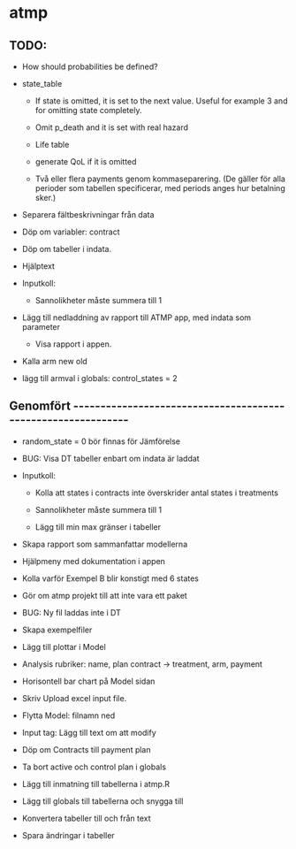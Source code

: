 # atmp

## TODO:

* How should probabilities be defined?

* state_table

  * If state is omitted, it is set to the next value. Useful for example 3 and for omitting state completely.

  * Omit p_death and it is set with real hazard

  * Life table
  
  * generate QoL if it is omitted
  
  * Två eller flera payments genom kommaseparering. (De gäller för alla perioder som tabellen specificerar, med periods anges hur betalning sker.)

* Separera fältbeskrivningar från data

* Döp om variabler: contract

* Döp om tabeller i indata.

* Hjälptext

* Inputkoll: 

    * Sannolikheter måste summera till 1
    
* Lägg till nedladdning av rapport till ATMP app, med indata som parameter

    * Visa rapport i appen.

* Kalla arm new old

* lägg till armval i globals: control_states = 2

## Genomfört -------------------------------------------------------------

* random_state = 0 bör finnas för Jämförelse

* BUG: Visa DT tabeller enbart om indata är laddat

* Inputkoll: 

    * Kolla att states i contracts inte överskrider antal states i treatments

    * Sannolikheter måste summera till 1
    
    * Lägg till min max gränser i tabeller

* Skapa rapport som sammanfattar modellerna

* Hjälpmeny med dokumentation i appen

* Kolla varför Exempel B blir konstigt med 6 states

* Gör om atmp projekt till att inte vara ett paket

* BUG: Ny fil laddas inte i DT

* Skapa exempelfiler

* Lägg till plottar i Model

* Analysis rubriker: name, plan contract -> treatment, arm, payment

* Horisontell bar chart på Model sidan

* Skriv Upload excel input file.

* Flytta Model: filnamn ned

* Input tag: Lägg till text om att modify

* Döp om Contracts till payment plan

* Ta bort active och control plan i globals

* Lägg till inmatning till tabellerna i atmp.R

* Lägg till globals till tabellerna och snygga till

* Konvertera tabeller till och från text

* Spara ändringar i tabeller
